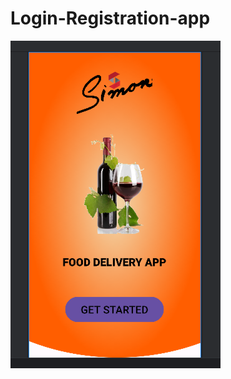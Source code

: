 # Login-Registration-app
![logo](https://github.com/Simonwachira7318/Login-Registration-app/blob/main/food_app.png)
